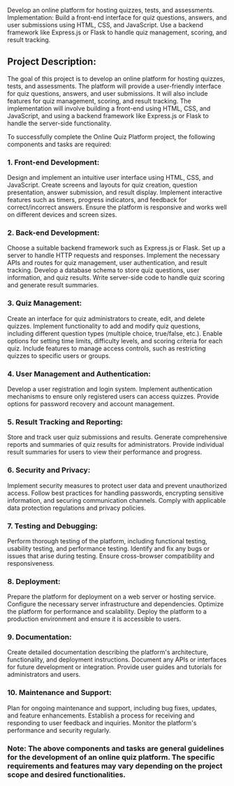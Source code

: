 Develop an online platform for hosting quizzes, tests, and assessments. Implementation: Build a front-end interface for quiz questions, answers, and user submissions using HTML, CSS, and JavaScript. Use a backend framework like Express.js or Flask to handle quiz management, scoring, and result tracking.
## Project Description:
The goal of this project is to develop an online platform for hosting quizzes, tests, and assessments. The platform will provide a user-friendly interface for quiz questions, answers, and user submissions. It will also include features for quiz management, scoring, and result tracking. The implementation will involve building a front-end using HTML, CSS, and JavaScript, and using a backend framework like Express.js or Flask to handle the server-side functionality.

To successfully complete the Online Quiz Platform project, the following components and tasks are required:

### 1. Front-end Development:

Design and implement an intuitive user interface using HTML, CSS, and JavaScript.
Create screens and layouts for quiz creation, question presentation, answer submission, and result display.
Implement interactive features such as timers, progress indicators, and feedback for correct/incorrect answers.
Ensure the platform is responsive and works well on different devices and screen sizes.
### 2. Back-end Development:

Choose a suitable backend framework such as Express.js or Flask.
Set up a server to handle HTTP requests and responses.
Implement the necessary APIs and routes for quiz management, user authentication, and result tracking.
Develop a database schema to store quiz questions, user information, and quiz results.
Write server-side code to handle quiz scoring and generate result summaries.
###  3. Quiz Management:

Create an interface for quiz administrators to create, edit, and delete quizzes.
Implement functionality to add and modify quiz questions, including different question types (multiple choice, true/false, etc.).
Enable options for setting time limits, difficulty levels, and scoring criteria for each quiz.
Include features to manage access controls, such as restricting quizzes to specific users or groups.
### 4. User Management and Authentication:

Develop a user registration and login system.
Implement authentication mechanisms to ensure only registered users can access quizzes.
Provide options for password recovery and account management.
### 5. Result Tracking and Reporting:

Store and track user quiz submissions and results.
Generate comprehensive reports and summaries of quiz results for administrators.
Provide individual result summaries for users to view their performance and progress.
### 6. Security and Privacy:

Implement security measures to protect user data and prevent unauthorized access.
Follow best practices for handling passwords, encrypting sensitive information, and securing communication channels.
Comply with applicable data protection regulations and privacy policies.
### 7. Testing and Debugging:

Perform thorough testing of the platform, including functional testing, usability testing, and performance testing.
Identify and fix any bugs or issues that arise during testing.
Ensure cross-browser compatibility and responsiveness.
### 8. Deployment:

Prepare the platform for deployment on a web server or hosting service.
Configure the necessary server infrastructure and dependencies.
Optimize the platform for performance and scalability.
Deploy the platform to a production environment and ensure it is accessible to users.
### 9. Documentation:

Create detailed documentation describing the platform's architecture, functionality, and deployment instructions.
Document any APIs or interfaces for future development or integration.
Provide user guides and tutorials for administrators and users.
### 10. Maintenance and Support:

Plan for ongoing maintenance and support, including bug fixes, updates, and feature enhancements.
Establish a process for receiving and responding to user feedback and inquiries.
Monitor the platform's performance and security regularly.

### Note: The above components and tasks are general guidelines for the development of an online quiz platform. The specific requirements and features may vary depending on the project scope and desired functionalities.
